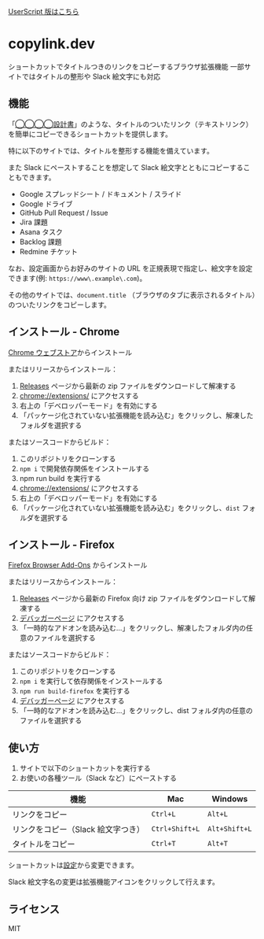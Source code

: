 [UserScript 版はこちら](https://gist.github.com/wintorse/10e2ec0206a0f29522cb06c6dafd2611)

# copylink.dev
ショートカットでタイトルつきのリンクをコピーするブラウザ拡張機能
一部サイトではタイトルの整形や Slack 絵文字にも対応

## 機能
「[◯◯◯◯設計書](https://example.com)」のような、タイトルのついたリンク（テキストリンク）を簡単にコピーできるショートカットを提供します。

特に以下のサイトでは、タイトルを整形する機能を備えています。

また Slack にペーストすることを想定して Slack 絵文字とともにコピーすることもできます。
- Google スプレッドシート / ドキュメント / スライド
- Google ドライブ
- GitHub Pull Request / Issue
- Jira 課題
- Asana タスク
- Backlog 課題
- Redmine チケット

なお、設定画面からお好みのサイトの URL を正規表現で指定し、絵文字を設定できます(例: `https://www\.example\.com`)。

その他のサイトでは、`document.title` （ブラウザのタブに表示されるタイトル）のついたリンクをコピーします。

## インストール - Chrome
[Chrome ウェブストア](https://chromewebstore.google.com/detail/ohkebnhdjdgmfnhcmdpkdfddongdjadp)からインストール

またはリリースからインストール：
1. [Releases](https://github.com/wintorse/copylink-dev/releases/latest) ページから最新の zip ファイルをダウンロードして解凍する 
2. [chrome://extensions/](chrome://extensions/) にアクセスする
3. 右上の「デベロッパーモード」を有効にする
4. 「パッケージ化されていない拡張機能を読み込む」をクリックし、解凍したフォルダを選択する

またはソースコードからビルド：
1. このリポジトリをクローンする
2. `npm i` で開発依存関係をインストールする
3. npm run build を実行する
4. [chrome://extensions/](chrome://extensions/) にアクセスする
5. 右上の「デベロッパーモード」を有効にする
6. 「パッケージ化されていない拡張機能を読み込む」をクリックし、`dist` フォルダを選択する

## インストール - Firefox
[Firefox Browser Add-Ons](https://addons.mozilla.org/firefox/addon/copylink-dev/) からインストール

またはリリースからインストール：
1. [Releases](https://github.com/wintorse/copylink-dev/releases/latest) ページから最新の Firefox 向け zip ファイルをダウンロードして解凍する
2. [デバッガーページ](about:debugging#/runtime/this-firefox) にアクセスする
3. 「一時的なアドオンを読み込む…」をクリックし、解凍したフォルダ内の任意のファイルを選択する

またはソースコードからビルド：
1. このリポジトリをクローンする
2. `npm i` を実行して依存関係をインストールする
3. `npm run build-firefox` を実行する
4. [デバッガーページ](about:debugging#/runtime/this-firefox) にアクセスする
5. 「一時的なアドオンを読み込む…」をクリックし、dist フォルダ内の任意のファイルを選択する

## 使い方
1. サイトで以下のショートカットを実行する
2. お使いの各種ツール（Slack など）にペーストする

| 機能                            | Mac             | Windows        |
|--------------------------------|-----------------|----------------|
| リンクをコピー                   | `Ctrl+L`        | `Alt+L`        |
| リンクをコピー（Slack 絵文字つき） | `Ctrl+Shift+L`  | `Alt+Shift+L`  |
| タイトルをコピー                  | `Ctrl+T`        | `Alt+T`        |

ショートカットは[設定](chrome://extensions/shortcuts)から変更できます。

Slack 絵文字名の変更は拡張機能アイコンをクリックして行えます。

## ライセンス
MIT
